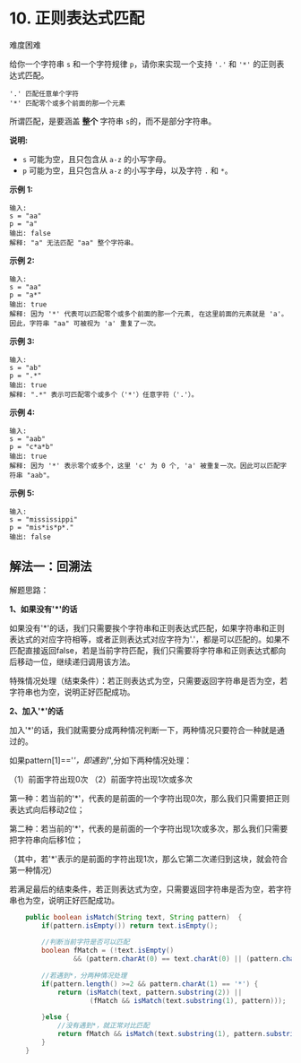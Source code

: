 # 10. 正则表达式匹配

难度困难

给你一个字符串 `s` 和一个字符规律 `p`，请你来实现一个支持 `'.'` 和 `'*'` 的正则表达式匹配。

```
'.' 匹配任意单个字符
'*' 匹配零个或多个前面的那一个元素
```

所谓匹配，是要涵盖 **整个** 字符串 `s`的，而不是部分字符串。

**说明:**

- `s` 可能为空，且只包含从 `a-z` 的小写字母。
- `p` 可能为空，且只包含从 `a-z` 的小写字母，以及字符 `.` 和 `*`。

**示例 1:**

```
输入:
s = "aa"
p = "a"
输出: false
解释: "a" 无法匹配 "aa" 整个字符串。
```

**示例 2:**

```
输入:
s = "aa"
p = "a*"
输出: true
解释: 因为 '*' 代表可以匹配零个或多个前面的那一个元素, 在这里前面的元素就是 'a'。因此，字符串 "aa" 可被视为 'a' 重复了一次。
```

**示例 3:**

```
输入:
s = "ab"
p = ".*"
输出: true
解释: ".*" 表示可匹配零个或多个（'*'）任意字符（'.'）。
```

**示例 4:**

```
输入:
s = "aab"
p = "c*a*b"
输出: true
解释: 因为 '*' 表示零个或多个，这里 'c' 为 0 个, 'a' 被重复一次。因此可以匹配字符串 "aab"。
```

**示例 5:**

```
输入:
s = "mississippi"
p = "mis*is*p*."
输出: false
```



## 解法一：回溯法

解题思路：

**1、如果没有'\*'的话**

如果没有'*'的话，我们只需要挨个字符串和正则表达式匹配，如果字符串和正则表达式的对应字符相等，或者正则表达式对应字符为'.'，都是可以匹配的。如果不匹配直接返回false，若是当前字符匹配，我们只需要将字符串和正则表达式都向后移动一位，继续递归调用该方法。

特殊情况处理（结束条件）：若正则表达式为空，只需要返回字符串是否为空，若字符串也为空，说明正好匹配成功。

**2、加入'\*'的话**

加入'*'的话，我们就需要分成两种情况判断一下，两种情况只要符合一种就是通过的。

如果pattern[1]=='*'，即遇到'*',分如下两种情况处理：

（1）前面字符出现0次 （2）前面字符出现1次或多次

第一种：若当前的'*'，代表的是前面的一个字符出现0次，那么我们只需要把正则表达式向后移动2位；

第二种：若当前的'*'，代表的是前面的一个字符出现1次或多次，那么我们只需要把字符串向后移1位；

（其中，若'*'表示的是前面的字符出现1次，那么它第二次递归到这块，就会符合第一种情况）

若满足最后的结束条件，若正则表达式为空，只需要返回字符串是否为空，若字符串也为空，说明正好匹配成功。

```java
	public boolean isMatch(String text, String pattern)  {
		if(pattern.isEmpty()) return text.isEmpty();
		
		//判断当前字符是否可以匹配
		boolean fMatch = (!text.isEmpty() 
				&& (pattern.charAt(0) == text.charAt(0) || (pattern.charAt(0)) == '.'));
		
		//若遇到*，分两种情况处理
		if(pattern.length() >=2 && pattern.charAt(1) == '*') {
			return (isMatch(text, pattern.substring(2)) || 
					(fMatch && isMatch(text.substring(1), pattern)));
					
		}else {
			//没有遇到*，就正常对比匹配
			return fMatch && isMatch(text.substring(1), pattern.substring(1));
		}
	}
```